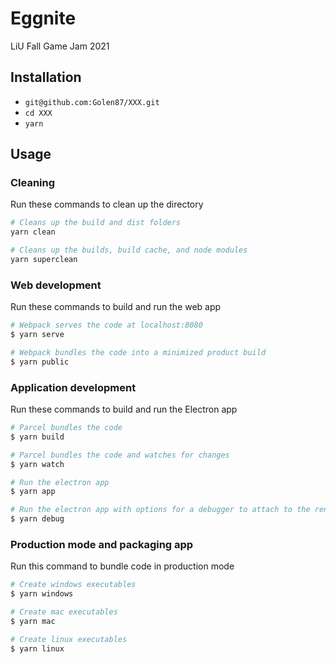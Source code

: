 # Eggnite

LiU Fall Game Jam 2021

## Installation

* `git@github.com:Golen87/XXX.git`
* `cd XXX`
* `yarn`

## Usage

### Cleaning
Run these commands to clean up the directory
``` bash
# Cleans up the build and dist folders
yarn clean

# Cleans up the builds, build cache, and node modules
yarn superclean
```

### Web development
Run these commands to build and run the web app
``` bash
# Webpack serves the code at localhost:8080
$ yarn serve

# Webpack bundles the code into a minimized product build
$ yarn public
```

### Application development
Run these commands to build and run the Electron app
``` bash
# Parcel bundles the code
$ yarn build

# Parcel bundles the code and watches for changes
$ yarn watch

# Run the electron app
$ yarn app

# Run the electron app with options for a debugger to attach to the render process
$ yarn debug
```

### Production mode and packaging app
Run this command to bundle code in production mode
``` bash
# Create windows executables
$ yarn windows

# Create mac executables
$ yarn mac

# Create linux executables
$ yarn linux
```